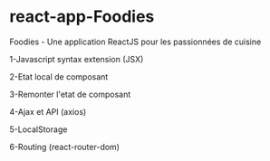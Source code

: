 # react-app-Foodies
Foodies - Une application ReactJS pour les passionnées de cuisine

1-Javascript syntax extension (JSX)

2-Etat local de composant

3-Remonter l'etat de composant

4-Ajax et API (axios)

5-LocalStorage

6-Routing (react-router-dom)
